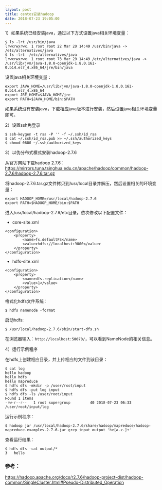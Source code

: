 ```yaml
---
layout: post
title: centos安装hadoop
date: 2018-07-23 19:05:00
---
```


1）如果系统已经安装java，通过以下方式设置java相关环境变量：

```
$ ls -lrt /usr/bin/java
lrwxrwxrwx. 1 root root 22 Mar 20 14:49 /usr/bin/java -> /etc/alternatives/java
$ ls -lrt  /etc/alternatives/java
lrwxrwxrwx. 1 root root 73 Mar 20 14:49 /etc/alternatives/java -> /usr/lib/jvm/java-1.8.0-openjdk-1.8.0.161-0.b14.el7_4.x86_64/jre/bin/java
```

设置java相关环境变量：

```
export JAVA_HOME=/usr/lib/jvm/java-1.8.0-openjdk-1.8.0.161-0.b14.el7_4.x86_64
export JRE_HOME=$JAVA_HOME/jre
export PATH=$JAVA_HOME/bin:$PATH
```

如果系统没有安装java，下载相应java版本进行安装，然后设置java相关环境变量即可。

2）设置ssh免登录

```
$ ssh-keygen -t rsa -P '' -f ~/.ssh/id_rsa
$ cat ~/.ssh/id_rsa.pub >> ~/.ssh/authorized_keys
$ chmod 0600 ~/.ssh/authorized_keys
```

3）以伪分布式模式安装hadoop-2.7.6

从官方网站下载hadoop 2.7.6：https://mirrors.tuna.tsinghua.edu.cn/apache/hadoop/common/hadoop-2.7.6/hadoop-2.7.6.tar.gz

将hadoop-2.7.6.tar.gz文件拷贝到/usr/local目录并解压，然后设置相关的环境变量：

```
export HADOOP_HOME=/usr/local/hadoop-2.7.6
export PATH=$HADOOP_HOME/bin:$PATH
```

进入/usr/local/hadoop-2.7.6/etc目录，依次修改以下配置文件：

- core-site.xml

```
<configuration>
    <property>
        <name>fs.defaultFS</name>
        <value>hdfs://localhost:9000</value>
    </property>
</configuration>
```

- hdfs-site.xml

```
<configuration>
    <property>
        <name>dfs.replication</name>
        <value>1</value>
    </property>
</configuration>
```

格式化hdfs文件系统：

```
$ hdfs namenode -format
```

启动hdfs:

```
$ /usr/local/hadoop-2.7.6/sbin/start-dfs.sh
```

在浏览器输入：`http://localhost:50070/`，可以看到NameNode的相关信息。

4）运行示例程序

在hdfs上创建相应目录，并上传相应的文件到该目录：

```
$ cat log
hello hadoop
hello hdfs
hello mapreduce
$ hdfs dfs -mkdir -p /user/root/input
$ hdfs dfs -put log input
$ hdfs dfs -ls /user/root/input
Found 1 items
-rw-r--r--   1 root supergroup         40 2018-07-23 06:33 /user/root/input/log
```

运行示例程序：

```
$ hadoop jar /usr/local/hadoop-2.7.6/share/hadoop/mapreduce/hadoop-mapreduce-examples-2.7.6.jar grep input output 'he[a-z.]+'
```

查看运行结果：

```
$ hdfs dfs -cat output/*
3   hello
```

### 参考：
https://hadoop.apache.org/docs/r2.7.6/hadoop-project-dist/hadoop-common/SingleCluster.html#Pseudo-Distributed_Operation